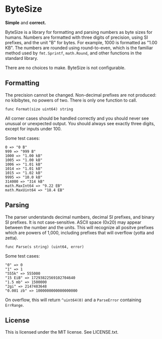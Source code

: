 # ByteSize

**Simple** and **correct.**

ByteSize is a library for formatting and parsing numbers as byte sizes for humans. Numbers are formatted with three digits of precision, using SI prefixes, and the unit "B" for bytes. For example, 1000 is formatted as "1.00 KB". The numbers are rounded using round-to-even, which is the familiar method used by `fmt.Sprintf`, `math.Round`, and other functions in the standard library.

There are no choices to make. ByteSize is not configurable.

## Formatting

The precision cannot be changed. Non-decimal prefixes are not produced: no kibibytes, no powers of two. There is only one function to call.

    func Format(size uint64) string

All corner cases should be handled correctly and you should never see unusual or unexpected output. You should always see exactly three digits, except for inputs under 100.

Some test cases:

```
0 => "0 B"
999 => "999 B"
1000 => "1.00 kB"
1005 => "1.00 kB"
1006 => "1.01 kB"
1014 => "1.01 kB"
1015 => "1.02 kB"
9995 => "10.0 kB"
314000 => "314 kB"
math.MaxInt64 => "9.22 EB"
math.MaxUint64 => "18.4 EB"
```

## Parsing

The parser understands decimal numbers, decimal SI prefixes, and binary SI prefixes. It is not case-sensitive. ASCII space (0x20) may appear between the number and the units. This will recognize all positve prefixes which are powers of 1,000, including prefixes that will overflow (yotta and zetta).

    func Parse(s string) (uint64, error)

Some test cases:

    "0" => 0
    "1" => 1
    "555k" => 555000
    "15 EiB" => 17293822569102704640
    "1.5 mb" => 1500000
    "2gi" => 2147483648
    "0.001 zb" => 1000000000000000000

On overflow, this will return `^uint64(0)` and a `ParseError` containing `ErrRange`.

## License

This is licensed under the MIT license. See LICENSE.txt.
